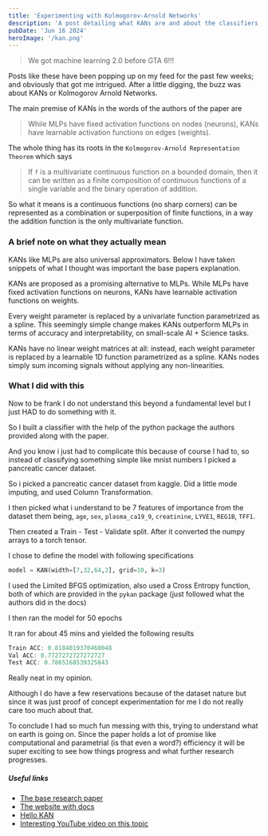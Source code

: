 ```yaml
---
title: 'Experimenting with Kolmogorov-Arnold Networks'
description: 'A post detailing what KANs are and about the classifiers i wrote in it.'
pubDate: 'Jun 16 2024'
heroImage: '/kan.png'
---
```


> We got machine learning 2.0 before GTA 6!!!

Posts like these have been popping up on my feed for the past few weeks; and obviously that got me intrigued. After a little digging, the buzz was about KANs or Kolmogorov Arnold Networks.

 The main premise of KANs in the words of the authors of the paper are 
 
 > While MLPs have fixed activation functions on nodes (neurons), KANs have learnable activation functions on edges (weights).

The whole thing has its roots in the `Kolmogorov-Arnold Representation Theorem` which says 

> If `f` is a multivariate continuous function on a bounded domain, then it can be written as a finite composition of continuous functions of a single variable and the binary operation of addition.

So what it means is a continuous functions (no sharp corners) can be represented as a combination or superposition of finite functions, in a way the addition function is the only multivariate function.

### A brief note on what they actually mean

KANs like MLPs are also universal approximators. Below I have taken snippets of what I thought was important the base papers explanation.

KANs are proposed as a promising alternative to MLPs. While MLPs have fixed activation functions on neurons, KANs have learnable activation functions on weights.

Every weight parameter is replaced by a univariate function parametrized as a spline. This seemingly simple change makes KANs outperform MLPs in terms of accuracy and interpretability, on small-scale AI + Science tasks.

KANs have no linear weight matrices at all: instead, each weight parameter is replaced by a learnable 1D function parametrized as a spline. KANs nodes simply sum incoming signals without applying any non-linearities.

### What I did with this

Now to be frank I do not understand this beyond a fundamental level but I just HAD to do something with it.

So I built a classifier with the help of the python package the authors provided along with the paper.

And you know i just had to complicate this because of course I had to, so instead of classifying something simple like mnist numbers I picked a pancreatic cancer dataset.

So i picked a pancreatic cancer dataset from kaggle. Did a little mode imputing, and used Column Transformation.

I then picked what i understand to be 7 features of importance from the dataset them being, `age`, `sex`, `plasma_ca19_9`, `creatinine`, `LYVE1`, `REG1B`, `TFF1`.

Then created a Train - Test - Validate split. After it converted the numpy arrays to a torch tensor.

I chose to define the model with following specifications

```python
model = KAN(width=[7,32,64,2], grid=10, k=3)
```

I used the Limited BFGS optimization, also used a Cross Entropy function, both of which are provided in the `pykan` package (just followed what the authors did in the docs)

I then ran the model for 50 epochs

It ran for about 45 mins and yielded the following results

```java
Train ACC: 0.8184019370460048 
Val ACC: 0.7727272727272727 
Test ACC: 0.7865168539325843
```

Really neat in my opinion.

Although I do have a few reservations because of the dataset nature but since it was just proof of concept experimentation for me I do not really care too much about that.

To conclude I had so much fun messing with this, trying to understand what on earth is going on. Since the paper holds a lot of promise like computational and parametrial (is that even a word?) efficiency it will be super exciting to see how things progress and what further research progresses.

##### Useful links
- [The base research paper](https://arxiv.org/abs/2404.19756)
- [The website with docs](https://kindxiaoming.github.io/pykan/)
- [Hello KAN](https://kindxiaoming.github.io/pykan/intro.html#get-started-with-kans)
- [Interesting YouTube video on this topic](https://www.youtube.com/watch?v=xLnQtLpPH-Y)
